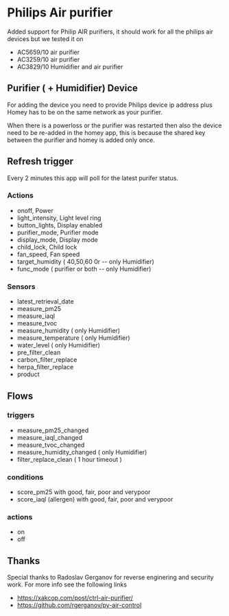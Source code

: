 # Philips Air purifier

Added support for Philip AIR purifiers, it should work for all the philips air devices but we tested it on 
- AC5659/10 air purifier 
- AC3259/10 air purifier 
- AC3829/10 Humidifier and air purifier 

## Purifier ( + Humidifier) Device
For adding the device you need to provide Philips device ip address plus Homey has to be on the same network as your purifier. 

When there is a powerloss or the purifier was restarted then also the device need to be re-added in the homey app, this is because the shared key between the purifier and homey is added only once.

## Refresh trigger
Every 2 minutes this app will poll for the latest purifer status.

### Actions
- onoff, Power
- light_intensity, Light level ring 
- button_lights, Display enabled
- purifier_mode, Purifier mode
- display_mode, Display mode
- child_lock, Child lock
- fan_speed, Fan speed
- target_humidity ( 40,50,60 0r -- only Humidifier)
- func_mode ( purifier or both -- only Humidifier)

### Sensors
- latest_retrieval_date
- measure_pm25
- measure_iaql
- measure_tvoc
- measure_humidity ( only Humidifier)
- measure_temperature ( only Humidifier)
- water_level ( only Humidifier)
- pre_filter_clean
- carbon_filter_replace
- herpa_filter_replace
- product

## Flows

### triggers
- measure_pm25_changed
- measure_iaql_changed
- measure_tvoc_changed
- measure_humidity_changed ( only Humidifier)
- filter_replace_clean ( 1 hour timeout )

### conditions
- score_pm25 with good, fair, poor and verypoor
- score_iaql (allergen) with good, fair, poor and verypoor

### actions
- on
- off


## Thanks
Special thanks to Radoslav Gerganov for reverse enginering and security work. 
For more info see the following links
- https://xakcop.com/post/ctrl-air-purifier/ 
- https://github.com/rgerganov/py-air-control
